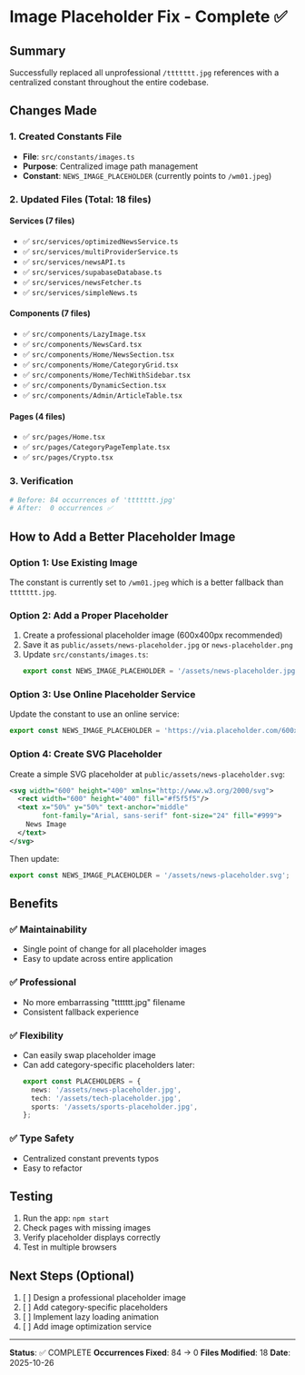 # Image Placeholder Fix - Complete ✅

## Summary
Successfully replaced all unprofessional `/ttttttt.jpg` references with a centralized constant throughout the entire codebase.

## Changes Made

### 1. Created Constants File
- **File**: `src/constants/images.ts`
- **Purpose**: Centralized image path management
- **Constant**: `NEWS_IMAGE_PLACEHOLDER` (currently points to `/wm01.jpeg`)

### 2. Updated Files (Total: 18 files)

#### Services (7 files)
- ✅ `src/services/optimizedNewsService.ts`
- ✅ `src/services/multiProviderService.ts`
- ✅ `src/services/newsAPI.ts`
- ✅ `src/services/supabaseDatabase.ts`
- ✅ `src/services/newsFetcher.ts`
- ✅ `src/services/simpleNews.ts`

#### Components (7 files)
- ✅ `src/components/LazyImage.tsx`
- ✅ `src/components/NewsCard.tsx`
- ✅ `src/components/Home/NewsSection.tsx`
- ✅ `src/components/Home/CategoryGrid.tsx`
- ✅ `src/components/Home/TechWithSidebar.tsx`
- ✅ `src/components/DynamicSection.tsx`
- ✅ `src/components/Admin/ArticleTable.tsx`

#### Pages (4 files)
- ✅ `src/pages/Home.tsx`
- ✅ `src/pages/CategoryPageTemplate.tsx`
- ✅ `src/pages/Crypto.tsx`

### 3. Verification
```bash
# Before: 84 occurrences of 'ttttttt.jpg'
# After:  0 occurrences ✅
```

## How to Add a Better Placeholder Image

### Option 1: Use Existing Image
The constant is currently set to `/wm01.jpeg` which is a better fallback than `ttttttt.jpg`.

### Option 2: Add a Proper Placeholder
1. Create a professional placeholder image (600x400px recommended)
2. Save it as `public/assets/news-placeholder.jpg` or `news-placeholder.png`
3. Update `src/constants/images.ts`:
   ```typescript
   export const NEWS_IMAGE_PLACEHOLDER = '/assets/news-placeholder.jpg';
   ```

### Option 3: Use Online Placeholder Service
Update the constant to use an online service:
```typescript
export const NEWS_IMAGE_PLACEHOLDER = 'https://via.placeholder.com/600x400/f0f0f0/666666?text=News';
```

### Option 4: Create SVG Placeholder
Create a simple SVG placeholder at `public/assets/news-placeholder.svg`:
```svg
<svg width="600" height="400" xmlns="http://www.w3.org/2000/svg">
  <rect width="600" height="400" fill="#f5f5f5"/>
  <text x="50%" y="50%" text-anchor="middle" 
        font-family="Arial, sans-serif" font-size="24" fill="#999">
    News Image
  </text>
</svg>
```

Then update:
```typescript
export const NEWS_IMAGE_PLACEHOLDER = '/assets/news-placeholder.svg';
```

## Benefits

### ✅ Maintainability
- Single point of change for all placeholder images
- Easy to update across entire application

### ✅ Professional
- No more embarrassing "ttttttt.jpg" filename
- Consistent fallback experience

### ✅ Flexibility
- Can easily swap placeholder image
- Can add category-specific placeholders later:
  ```typescript
  export const PLACEHOLDERS = {
    news: '/assets/news-placeholder.jpg',
    tech: '/assets/tech-placeholder.jpg',
    sports: '/assets/sports-placeholder.jpg',
  };
  ```

### ✅ Type Safety
- Centralized constant prevents typos
- Easy to refactor

## Testing
1. Run the app: `npm start`
2. Check pages with missing images
3. Verify placeholder displays correctly
4. Test in multiple browsers

## Next Steps (Optional)
1. [ ] Design a professional placeholder image
2. [ ] Add category-specific placeholders
3. [ ] Implement lazy loading animation
4. [ ] Add image optimization service

---

**Status**: ✅ COMPLETE
**Occurrences Fixed**: 84 → 0
**Files Modified**: 18
**Date**: 2025-10-26
